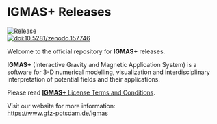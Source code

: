 # IGMAS+ Releases

[![Release](https://git.gfz-potsdam.de/igmas/igmas-releases/-/badges/release.svg?&key_text=release&key_width=55&value_width=185)](https://git.gfz-potsdam.de/igmas/igmas-releases/-/releases)\
[<img src="https://img.shields.io/badge/doi-10.5880/GFZ.4.5.IGMAS.V.1.3-blue.svg?style=flat-square" alt="doi:10.5281/zenodo.157746">](https://doi.org/10.5880/GFZ.4.5.IGMAS.V.1.3)

Welcome to the official repository for **IGMAS+** releases.

**IGMAS+** (Interactive Gravity and Magnetic Application System) is a software for 3-D numerical modelling, visualization and interdisciplinary interpretation of potential fields and their applications.

Please read [**IGMAS+** License Terms and Conditions](./LICENSE).

Visit our website for more information:\
<https://www.gfz-potsdam.de/igmas>
